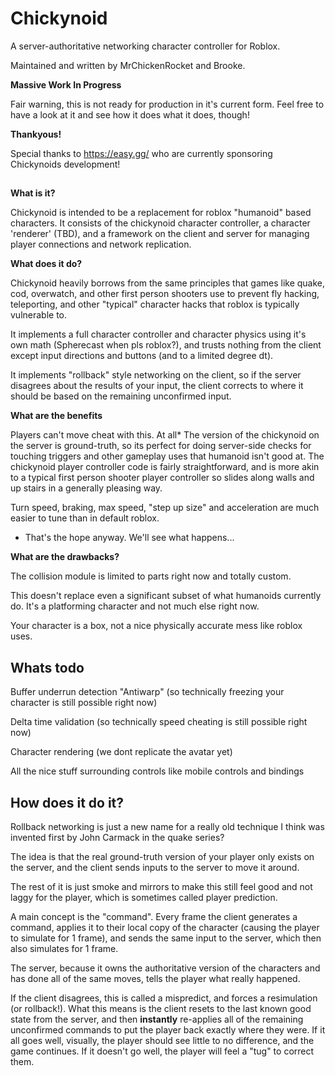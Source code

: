 # Chickynoid

A server-authoritative networking character controller for Roblox.

Maintained and written by MrChickenRocket and Brooke.


**Massive Work In Progress**

Fair warning, this is not ready for production in it's current form.
Feel free to have a look at it and see how it does what it does, though!


**Thankyous!**

Special thanks to https://easy.gg/ who are currently sponsoring Chickynoids development! 


## 

**What is it?**

Chickynoid is intended to be a replacement for roblox "humanoid" based characters. 
It consists of the chickynoid character controller, a character 'renderer' (TBD), and a framework on the client and server for managing player connections and network replication. 



**What does it do?**

Chickynoid heavily borrows from the same principles that games like quake, cod, overwatch, and other first person shooters use to prevent fly hacking, teleporting, and other "typical" character hacks that roblox is typically vulnerable to.

It implements a full character controller and character physics using it's own math (Spherecast when pls roblox?), and trusts nothing from the client except input directions and buttons (and to a limited degree dt).

It implements "rollback" style networking on the client, so if the server disagrees about the results of your input, the client corrects to where it should be based on the remaining unconfirmed input.



**What are the benefits**

Players can't move cheat with this. At all*
The version of the chickynoid on the server is ground-truth, so its perfect for doing server-side checks for touching triggers and other gameplay uses that humanoid isn't good at.
The chickynoid player controller code is fairly straightforward, and is more akin to a typical first person shooter player controller so slides along walls and up stairs in a generally pleasing way.

Turn speed, braking, max speed, "step up size" and acceleration are much easier to tune than in default roblox.
 * That's the hope anyway. We'll see what happens...


**What are the drawbacks?**

The collision module is limited to parts right now and totally custom. 

This doesn't replace even a significant subset of what humanoids currently do. It's a platforming character and not much else right now.  

Your character is a box, not a nice physically accurate mess like roblox uses.



## **Whats todo**

Buffer underrun detection "Antiwarp" (so technically freezing your character is still possible right now)

Delta time validation (so technically speed cheating is still possible right now)

Character rendering (we dont replicate the avatar yet)

All the nice stuff surrounding controls like mobile controls and bindings



## How does it do it?

Rollback networking is just a new name for a really old technique I think was invented first by John Carmack in the quake series?

The idea is that the real ground-truth version of your player only exists on the server, and the client sends inputs to the server to move it around.

The rest of it is just smoke and mirrors to make this still feel good and not laggy for the player, which is sometimes called player prediction.

A main concept is the "command". Every frame the client generates a command, applies it to their local copy of the character (causing the player to simulate for 1 frame), and sends the same input to the server, which then also simulates for 1 frame.

The server, because it owns the authoritative version of the characters and has done all of the same moves, tells the player what really happened. 

If the client disagrees, this is called a mispredict, and forces a resimulation (or rollback!). What this means is the client resets to the last known good state from the server, and then **instantly** re-applies all of the remaining unconfirmed commands to put the player back exactly where they were. If it all goes well, visually, the player should see little to no difference, and the game continues. If it doesn't go well, the player will feel a "tug" to correct them.
